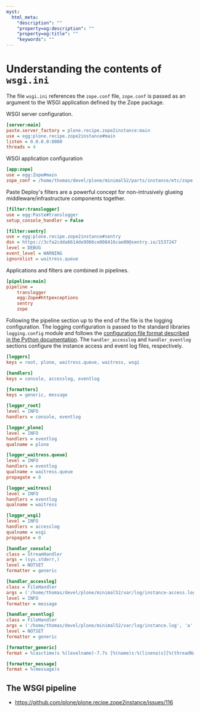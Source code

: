 ```yaml
---
myst:
  html_meta:
    "description": ""
    "property=og:description": ""
    "property=og:title": ""
    "keywords": ""
---
```


# Understanding the contents of `wsgi.ini`

The file `wsgi.ini` references the `zope.conf` file, `zope.conf` is passed as an argument to the WSGI application defined by the Zope package.

WSGI server configuration.

```ini
[server:main]
paste.server_factory = plone.recipe.zope2instance:main
use = egg:plone.recipe.zope2instance#main
listen = 0.0.0.0:8080
threads = 4
```

WSGI application configuration

```ini
[app:zope]
use = egg:Zope#main
zope_conf = /home/thomas/devel/plone/minimal52/parts/instance/etc/zope.conf
```

Paste Deploy's filters are a powerful concept for non-intrusively glueing middleware/infrastructure components together.

```ini
[filter:translogger]
use = egg:Paste#translogger
setup_console_handler = False

[filter:sentry]
use = egg:plone.recipe.zope2instance#sentry
dsn = https://3cfa2cdda6614de9966ce008416cae00@sentry.io/1537247
level = DEBUG
event_level = WARNING
ignorelist = waitress.queue
```

Applications and filters are combined in pipelines.

```ini
[pipeline:main]
pipeline =
    translogger
    egg:Zope#httpexceptions
    sentry
    zope
```

Following the pipeline section up to the end of the file is the logging configuration.
The logging configuration is passed to the standard libraries `logging.config` module and follows the [configuration file format described in the Python documentation](https://docs.python.org/3/library/logging.config.html#configuration-file-format).
The `handler_accesslog` and `handler_eventlog` sections configure the instance access and event log files, respectively.

```ini
[loggers]
keys = root, plone, waitress.queue, waitress, wsgi

[handlers]
keys = console, accesslog, eventlog

[formatters]
keys = generic, message

[logger_root]
level = INFO
handlers = console, eventlog

[logger_plone]
level = INFO
handlers = eventlog
qualname = plone

[logger_waitress.queue]
level = INFO
handlers = eventlog
qualname = waitress.queue
propagate = 0

[logger_waitress]
level = INFO
handlers = eventlog
qualname = waitress

[logger_wsgi]
level = INFO
handlers = accesslog
qualname = wsgi
propagate = 0

[handler_console]
class = StreamHandler
args = (sys.stderr,)
level = NOTSET
formatter = generic

[handler_accesslog]
class = FileHandler
args = ('/home/thomas/devel/plone/minimal52/var/log/instance-access.log','a')
level = INFO
formatter = message

[handler_eventlog]
class = FileHandler
args = ('/home/thomas/devel/plone/minimal52/var/log/instance.log', 'a')
level = NOTSET
formatter = generic

[formatter_generic]
format = %(asctime)s %(levelname)-7.7s [%(name)s:%(lineno)s][%(threadName)s] %(message)s

[formatter_message]
format = %(message)s
```

## The WSGI pipeline

- <https://github.com/plone/plone.recipe.zope2instance/issues/116>
